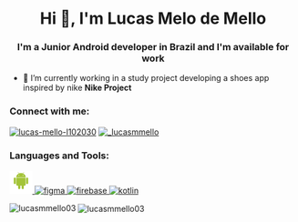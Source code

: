 

<h1 align="center">Hi 👋, I'm Lucas Melo de Mello</h1>
<h3 align="center">I'm a Junior Android developer in Brazil and I'm available for work</h3>

- 🔭 I’m currently working in a study project developing a shoes app inspired by nike **Nike Project**

<h3 align="left">Connect with me:</h3>
<p align="left">
<a href="https://linkedin.com/in/lucas-mello-l102030" target="blank"><img align="center" src="https://raw.githubusercontent.com/rahuldkjain/github-profile-readme-generator/master/src/images/icons/Social/linked-in-alt.svg" alt="lucas-mello-l102030" height="30" width="40" /></a>
<a href="https://instagram.com/_lucasmmello" target="blank"><img align="center" src="https://raw.githubusercontent.com/rahuldkjain/github-profile-readme-generator/master/src/images/icons/Social/instagram.svg" alt="_lucasmmello" height="30" width="40" /></a>
</p>

<h3 align="left">Languages and Tools:</h3>
<p align="left"> <a href="https://developer.android.com" target="_blank" rel="noreferrer"> <img src="https://raw.githubusercontent.com/devicons/devicon/master/icons/android/android-original-wordmark.svg" alt="android" width="40" height="40"/> </a> <a href="https://www.figma.com/" target="_blank" rel="noreferrer"> <img src="https://www.vectorlogo.zone/logos/figma/figma-icon.svg" alt="figma" width="40" height="40"/> </a> <a href="https://firebase.google.com/" target="_blank" rel="noreferrer"> <img src="https://www.vectorlogo.zone/logos/firebase/firebase-icon.svg" alt="firebase" width="40" height="40"/> </a> <a href="https://kotlinlang.org" target="_blank" rel="noreferrer"> <img src="https://www.vectorlogo.zone/logos/kotlinlang/kotlinlang-icon.svg" alt="kotlin" width="40" height="40"/> </a> </p>

<p><img align="left" src="https://github-readme-stats.vercel.app/api/top-langs?username=lucasmmello03&show_icons=true&locale=en&layout=compact" alt="lucasmmello03" /></p>

<p>&nbsp;<img align="center" src="https://github-readme-stats.vercel.app/api?username=lucasmmello03&show_icons=true&locale=en" alt="lucasmmello03" /></p>

